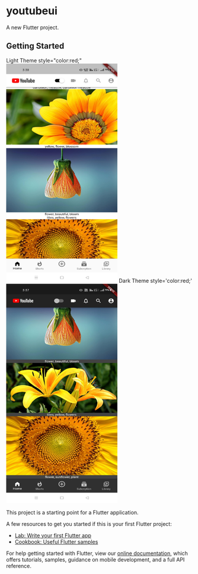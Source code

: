 # youtubeui

A new Flutter project.

## Getting Started

<td>
<!--   <img src = "url" width = "value" height = "value"> -->
 <td>Light Theme style="color:red;"</td> 
<img src="https://github.com/imCoderAditya/YoutubeUi/blob/Day1/screenshot/Photoes/1.jpg" width="300" height="590">
 <td>Dark Theme style='color:red;'</td> 
<img src="https://github.com/imCoderAditya/YoutubeUi/blob/Day1/screenshot/Photoes/2.jpg" width = "300" height="590">
</td> 



This project is a starting point for a Flutter application.

A few resources to get you started if this is your first Flutter project:

- [Lab: Write your first Flutter app](https://flutter.dev/docs/get-started/codelab)
- [Cookbook: Useful Flutter samples](https://flutter.dev/docs/cookbook)

For help getting started with Flutter, view our
[online documentation](https://flutter.dev/docs), which offers tutorials,
samples, guidance on mobile development, and a full API reference.

